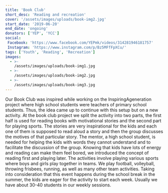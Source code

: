 ```yaml
---
title: 'Book Club'
short_desc: 'Reading and recreation'
cover: '/assets/images/uploads/book-img2.jpg'
start_date: '2019-06-20'
end_date: 'ongoing'
donators: ['YEP', 'YCC']
social:
 Facebook: 'https://www.facebook.com/YEPmk/videos/314281946181757'
 Instagram: 'https://www.instagram.com/p/Bz5MFfFpXCu/'
tags: ['Youth', 'Reading', 'Recreation'] 
images:
  - >-
    /assets/images/uploads/book-img1.jpg
  - >-
    /assets/images/uploads/book-img2.jpg
  - >-
    /assets/images/uploads/book-img3.jpg
---
```


Our Book Club was inspired while working on the InspiringAgeneration project where high school students were teachers of primary school students. Thus, the idea came up to continue with this setup but on a new activity. At the book club project we split the activity into two parts, the first half is used for reading books with motivational stories and the second part for playing sports. The stories are very inspirational for the kids and each one of them is supposed to read aloud a story and then the group discusses the motives of that particular story. The mentor, a high school student, is needed for helping the kids with words they cannot understand and to facilitate the discussion of the group. Knowing that kids have lots of energy and reading can make them feel bored, we introduced the concept of reading first and playing later. The activities involve playing various sports where boys and girls play together in teams. We play football, volleyball, throwing frisbees, running, as well as many other team activities. Taking into consideration that this event happens during the school break in the summer, the kids are eager for the activity to start each week. Usually we have about 30-40 students in our weekly sessions.